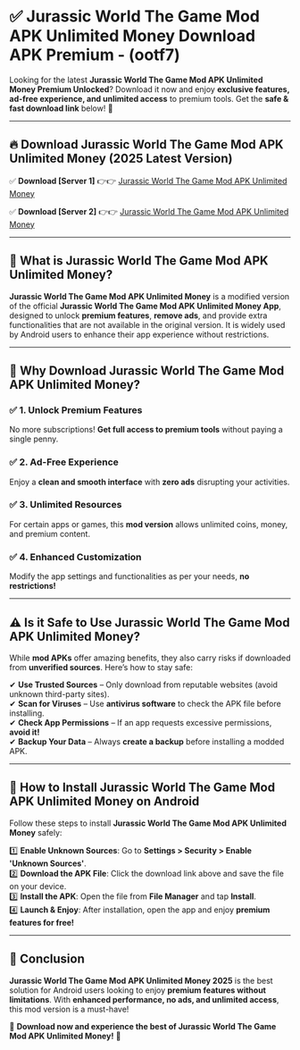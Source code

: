 
# ✅ Jurassic World The Game Mod APK Unlimited Money Download APK Premium -  (ootf7) 

Looking for the latest **Jurassic World The Game Mod APK Unlimited Money Premium Unlocked**? Download it now and enjoy **exclusive features, ad-free experience, and unlimited access** to premium tools. Get the **safe & fast download link** below! 🚀

---

## 🔥 Download Jurassic World The Game Mod APK Unlimited Money (2025 Latest Version)

✅ **Download [Server 1]** 👉👉 [Jurassic World The Game Mod APK Unlimited Money ](https://apkcomod.com?title=Jurassic_World_The_Game_Mod_APK_Unlimited_Money)  

✅ **Download [Server 2]** 👉👉 [Jurassic World The Game Mod APK Unlimited Money ](https://apkcomod.com?title=Jurassic_World_The_Game_Mod_APK_Unlimited_Money)  


---

## 📌 What is Jurassic World The Game Mod APK Unlimited Money?

**Jurassic World The Game Mod APK Unlimited Money** is a modified version of the official **Jurassic World The Game Mod APK Unlimited Money App**, designed to unlock **premium features**, **remove ads**, and provide extra functionalities that are not available in the original version. It is widely used by Android users to enhance their app experience without restrictions.

---

## 🌟 Why Download Jurassic World The Game Mod APK Unlimited Money?

### ✅ 1. Unlock Premium Features
No more subscriptions! **Get full access to premium tools** without paying a single penny.

### ✅ 2. Ad-Free Experience
Enjoy a **clean and smooth interface** with **zero ads** disrupting your activities.

### ✅ 3. Unlimited Resources
For certain apps or games, this **mod version** allows unlimited coins, money, and premium content.

### ✅ 4. Enhanced Customization
Modify the app settings and functionalities as per your needs, **no restrictions!**

---

## ⚠️ Is it Safe to Use Jurassic World The Game Mod APK Unlimited Money?

While **mod APKs** offer amazing benefits, they also carry risks if downloaded from **unverified sources**. Here’s how to stay safe:

✔ **Use Trusted Sources** – Only download from reputable websites (avoid unknown third-party sites).  
✔ **Scan for Viruses** – Use **antivirus software** to check the APK file before installing.  
✔ **Check App Permissions** – If an app requests excessive permissions, **avoid it!**  
✔ **Backup Your Data** – Always **create a backup** before installing a modded APK.

---

## 📲 How to Install Jurassic World The Game Mod APK Unlimited Money on Android

Follow these steps to install **Jurassic World The Game Mod APK Unlimited Money** safely:

1️⃣ **Enable Unknown Sources**: Go to **Settings > Security > Enable 'Unknown Sources'**.  
2️⃣ **Download the APK File**: Click the download link above and save the file on your device.  
3️⃣ **Install the APK**: Open the file from **File Manager** and tap **Install**.  
4️⃣ **Launch & Enjoy**: After installation, open the app and enjoy **premium features for free!**

---

## 🚀 Conclusion

**Jurassic World The Game Mod APK Unlimited Money 2025** is the best solution for Android users looking to enjoy **premium features without limitations**. With **enhanced performance, no ads, and unlimited access**, this mod version is a must-have!

🔻 **Download now and experience the best of Jurassic World The Game Mod APK Unlimited Money!** 🔻

